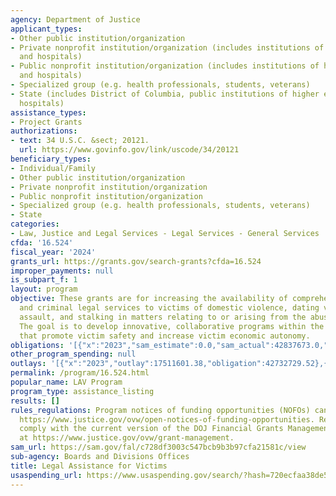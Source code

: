 ```yaml
---
agency: Department of Justice
applicant_types:
- Other public institution/organization
- Private nonprofit institution/organization (includes institutions of higher education
  and hospitals)
- Public nonprofit institution/organization (includes institutions of higher education
  and hospitals)
- Specialized group (e.g. health professionals, students, veterans)
- State (includes District of Columbia, public institutions of higher education and
  hospitals)
assistance_types:
- Project Grants
authorizations:
- text: 34 U.S.C. &sect; 20121.
  url: https://www.govinfo.gov/link/uscode/34/20121
beneficiary_types:
- Individual/Family
- Other public institution/organization
- Private nonprofit institution/organization
- Public nonprofit institution/organization
- Specialized group (e.g. health professionals, students, veterans)
- State
categories:
- Law, Justice and Legal Services - Legal Services - General Services
cfda: '16.524'
fiscal_year: '2024'
grants_url: https://grants.gov/search-grants?cfda=16.524
improper_payments: null
is_subpart_f: 1
layout: program
objective: These grants are for increasing the availability of comprehensive civil
  and criminal legal services to victims of domestic violence, dating violence, sexual
  assault, and stalking in matters relating to or arising from the abuse or violence.
  The goal is to develop innovative, collaborative programs within the legal system
  that promote victim safety and increase victim economic autonomy.
obligations: '[{"x":"2023","sam_estimate":0.0,"sam_actual":42837673.0,"usa_spending_actual":42440432.39},{"x":"2024","sam_estimate":0.0,"sam_actual":42434215.0,"usa_spending_actual":40987273.21},{"x":"2025","sam_estimate":0.0,"sam_actual":42434215.0,"usa_spending_actual":-121478.96}]'
other_program_spending: null
outlays: '[{"x":"2023","outlay":17511601.38,"obligation":42732729.52},{"x":"2024","outlay":3115057.95,"obligation":42315729.04},{"x":"2025","outlay":0.0,"obligation":0.0}]'
permalink: /program/16.524.html
popular_name: LAV Program
program_type: assistance_listing
results: []
rules_regulations: Program notices of funding opportunities (NOFOs) can be found at
  https://www.justice.gov/ovw/open-notices-of-funding-opportunities. Recipients must
  comply with the current version of the DOJ Financial Grants Management Guide found
  at https://www.justice.gov/ovw/grant-management.
sam_url: https://sam.gov/fal/c728df3003c547bcb9b3b97cfa21581c/view
sub-agency: Boards and Divisions Offices
title: Legal Assistance for Victims
usaspending_url: https://www.usaspending.gov/search/?hash=720ecfaa38de5332499fe9da35b911a2
---
```

